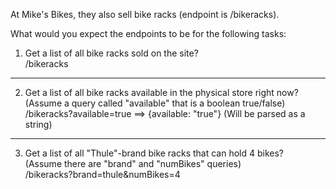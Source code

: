 At Mike's Bikes, they also sell bike racks (endpoint is /bikeracks).

What would you expect the endpoints to be for the following tasks:

1. Get a list of all bike racks sold on the site?  
   /bikeracks

---
2. Get a list of all bike racks available in the physical store right now?   
   (Assume a query called "available" that is a boolean true/false)   
   /bikeracks?available=true  ==> {available: "true"} (Will be parsed as a string)

---
3. Get a list of all "Thule"-brand bike racks that can hold 4 bikes?  
   (Assume there are "brand" and "numBikes" queries)  
   /bikeracks?brand=thule&numBikes=4
